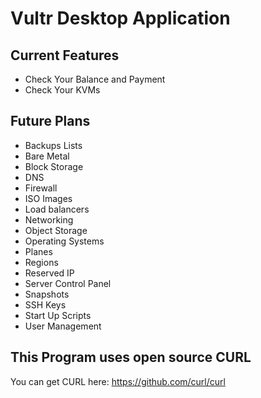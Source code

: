 # Vultr Desktop Application

## Current Features
- Check Your Balance and Payment
- Check Your KVMs

## Future Plans
- Backups Lists
- Bare Metal
- Block Storage
- DNS
- Firewall
- ISO Images
- Load balancers
- Networking
- Object Storage
- Operating Systems
- Planes
- Regions
- Reserved IP
- Server Control Panel
- Snapshots
- SSH Keys
- Start Up Scripts
- User Management

## This Program uses open source CURL
You can get CURL here: https://github.com/curl/curl